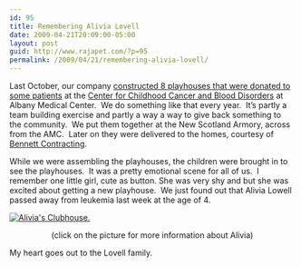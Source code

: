 ```yaml
---
id: 95
title: Remembering Alivia Lovell
date: 2009-04-21T20:09:00-05:00
layout: post
guid: http://www.rajapet.com/?p=95
permalink: /2009/04/21/remembering-alivia-lovell/
---
```

Last October, our company [constructed 8 playhouses that were donated to some patients](http://www.cbs6albany.com/news/project_1257705___article.html/latham_annual.html) at the [Center for Childhood Cancer and Blood Disorders](http://www.amc.edu/PATIENT/services/childrens/services/hemotology.html) at Albany Medical Center.  We do something like that every year.  It’s partly a team building exercise and partly a way a way to give back something to the community.  We put them together at the New Scotland Armory, across from the AMC.  Later on they were delivered to the homes, courtesy of [Bennett Contracting](http://www.bennettcontracting.com/).

While we were assembling the playhouses, the children were brought in to see the playhouses.  It was a pretty emotional scene for all of us.  I remember one little girl, cute as button. She was very shy and but she was excited about getting a new playhouse.  We just found out that Alivia Lowell passed away from leukemia last week at the age of 4. 

[<img title="Alivia's Clubhouse." alt="Alivia's Clubhouse." src="https://i2.wp.com/www.cotaforalivial.com/files/active/0/244_small.jpg?w=680" data-recalc-dims="1" />](http://cotaforalivial.com/node/35) 

<p align="center">
  (click on the picture for more information about Alivia)
</p>

My heart goes out to the Lovell family.